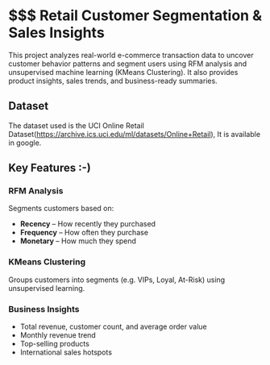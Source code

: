 # $$$ Retail Customer Segmentation & Sales Insights

This project analyzes real-world e-commerce transaction data to uncover customer behavior patterns and segment users using RFM analysis and unsupervised machine learning (KMeans Clustering). It also provides product insights, sales trends, and business-ready summaries.

##  Dataset

The dataset used is the UCI Online Retail Dataset(https://archive.ics.uci.edu/ml/datasets/Online+Retail), It is available in google.
##  Key Features  :-)

###  RFM Analysis
Segments customers based on:
- **Recency** – How recently they purchased
- **Frequency** – How often they purchase
- **Monetary** – How much they spend

###  KMeans Clustering
Groups customers into segments (e.g. VIPs, Loyal, At-Risk) using unsupervised learning.

###  Business Insights
- Total revenue, customer count, and average order value
- Monthly revenue trend
- Top-selling products
- International sales hotspots
